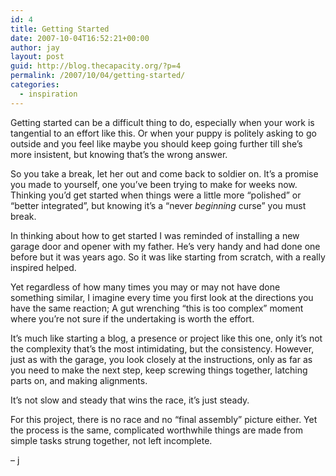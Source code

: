 ```yaml
---
id: 4
title: Getting Started
date: 2007-10-04T16:52:21+00:00
author: jay
layout: post
guid: http://blog.thecapacity.org/?p=4
permalink: /2007/10/04/getting-started/
categories:
  - inspiration
---
```

Getting started can be a difficult thing to do, especially when your work is tangential to an effort like this. Or when your puppy is politely asking to go outside and you feel like maybe you should keep going further till she’s more insistent, but knowing that’s the wrong answer.

So you take a break, let her out and come back to soldier on. It’s a promise you made to yourself, one you’ve been trying to make for weeks now. Thinking you’d get started when things were a little more “polished” or “better integrated”, but knowing it’s a “never _beginning_ curse” you must break.

In thinking about how to get started I was reminded of installing a new garage door and opener with my father. He’s very handy and had done one before but it was years ago. So it was like starting from scratch, with a really inspired helped.

Yet regardless of how many times you may or may not have done something similar, I imagine every time you first look at the directions you have the same reaction; A gut wrenching “this is too complex” moment where you’re not sure if the undertaking is worth the effort.

It’s much like starting a blog, a presence or project like this one, only it’s not the complexity that’s the most intimidating, but the consistency. However, just as with the garage, you look closely at the instructions, only as far as you need to make the next step, keep screwing things together, latching parts on, and making alignments.

It’s not slow and steady that wins the race, it’s just steady.

For this project, there is no race and no “final assembly” picture either. Yet the process is the same, complicated worthwhile things are made from simple tasks strung together, not left incomplete.

– j

